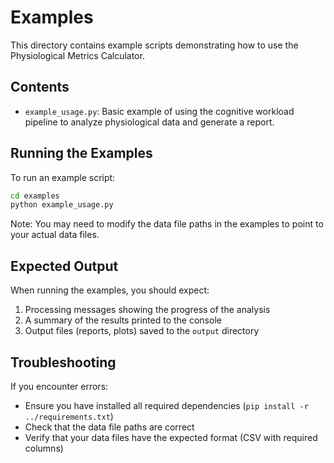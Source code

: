 # Examples

This directory contains example scripts demonstrating how to use the Physiological Metrics Calculator.

## Contents

- `example_usage.py`: Basic example of using the cognitive workload pipeline to analyze physiological data and generate a report.

## Running the Examples

To run an example script:

```bash
cd examples
python example_usage.py
```

Note: You may need to modify the data file paths in the examples to point to your actual data files.

## Expected Output

When running the examples, you should expect:

1. Processing messages showing the progress of the analysis
2. A summary of the results printed to the console
3. Output files (reports, plots) saved to the `output` directory

## Troubleshooting

If you encounter errors:

- Ensure you have installed all required dependencies (`pip install -r ../requirements.txt`)
- Check that the data file paths are correct
- Verify that your data files have the expected format (CSV with required columns) 